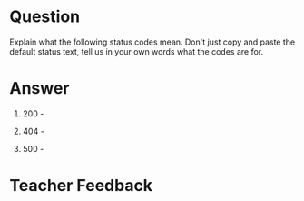# Question
Explain what the following status codes mean. Don't just copy and paste the default status text, tell us in your own words what the codes are for.

# Answer

1. 200 -

2. 404 -

3. 500 -

# Teacher Feedback
